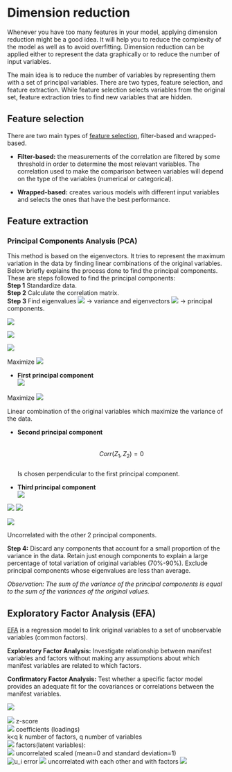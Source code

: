 # Dimension reduction 
Whenever you have too many features in your model, applying dimension reduction might be a good idea. It will help you to reduce the complexity of the model as well as to avoid overfitting. Dimension reduction can be applied either to represent the data graphically or to reduce the number of input variables. 

The main idea is to reduce the number of variables by representing them with a set of principal variables. There are two types, feature selection, and feature extraction. While feature selection selects variables from the original set, feature extraction tries to find new variables that are hidden. 

## Feature selection
There are two main types of [feature selection](https://towardsdatascience.com/the-5-feature-selection-algorithms-every-data-scientist-need-to-know-3a6b566efd2), filter-based and wrapped-based.        

* **Filter-based:** the measurements of the correlation are filtered by some threshold in order to determine the most relevant variables. The correlation used to make the comparison between variables will depend on the type of the variables (numerical or categorical).       

* **Wrapped-based:** creates various models with different input variables and selects the ones that have the best performance.    

## Feature extraction
### Principal Components Analysis (PCA) 
This method is based on the eigenvectors. It tries to represent the maximum variation in the data by finding linear combinations of the original variables. Below briefly explains the process done to find the principal components. 
These are steps followed to find the principal components:    
**Step 1** Standardize data.      
**Step 2** Calculate the correlation matrix.      
**Step 3** Find eigenvalues ![](https://render.githubusercontent.com/render/math?math=%5Clambda_1%2C%5Clambda_2%2C...%2C%5Clambda_p) -> variance and eigenvectors ![](https://render.githubusercontent.com/render/math?math=a_1%2Ca_2%2C...%2Ca_p) -> principal components.

![](https://render.githubusercontent.com/render/math?math=Z_i%3D%20a_%7Bi1%7D*x_1%2B%20a_%7Bi2%7D*x_2%20%2B...%20%2Ba_%7Bip%7D*x_p)

![](https://render.githubusercontent.com/render/math?math=%5Clambda_1%20%5Cgeq%20%5Clambda_2%5Cgeq...%5Cgeq%20%5Clambda_p%5Cgeq%200)

![](https://render.githubusercontent.com/render/math?math=a_%7Bi1%7D%5E2%2Ba_%7Bi2%7D%5E2%2B...%2Ba_%7Bip%7D%5E2%3D1)

Maximize ![](https://render.githubusercontent.com/render/math?math=Var(Z_i)%3D%20i)


* **First principal component**     
![](https://render.githubusercontent.com/render/math?math=Z1%3D%20a_%7B11%7D*x_1%2Ba_%7B12%7D*x_2%2B...%2Ba_%7B1p%7D*xp)

Maximize ![](https://render.githubusercontent.com/render/math?math=Var(Z_i))    
               
Linear combination of the original variables which maximize the variance of the data.

* **Second principal component**      
$$$$      
$$Corr(Z_1,Z_2)=0$$        
Is chosen perpendicular to the first principal component.


* **Third principal component**         
![](https://render.githubusercontent.com/render/math?math=Z_2%3D%20a_%7B21%7D*x_1%2Ba_%7B22%7D*x_2%2B...%2Ba_%7B2p%7D*x_p)

![](https://render.githubusercontent.com/render/math?math=Z_3%3Da_%7B31%7D*x_1%2Ba_%7B32%7D*x_2%2B...%2Ba_%7B3p%7D*x_p)
![](https://render.githubusercontent.com/render/math?math=Corr(Z_1%2CZ_3)%3D0)

![](https://render.githubusercontent.com/render/math?math=Corr(Z_2%2CZ_3)%3D0)

Uncorrelated with the other 2 principal components. 

**Step 4:** Discard any components that account for a small proportion of the variance in the data.
Retain just enough components to explain a large percentage of total variation of original variables (70%-90%). Exclude principal components whose eigenvalues are less than average.

*Observation: The sum of the variance of the principal components is equal to the sum of the variances of the original values.*


## Exploratory Factor Analysis (EFA) 
[EFA](https://datasciencetips.com/use-factor-analysis-to-better-understand-your-data/) is a regression model to link original variables to a set of unobservable variables (common factors). 

**Exploratory Factor Analysis:** Investigate relationship between manifest variables and factors without making any assumptions about which manifest variables are related to which factors. 

**Confirmatory Factor Analysis:** Test whether a specific factor model provides an adequate fit for the covariances or correlations between the manifest variables. 

![](https://render.githubusercontent.com/render/math?math=Z_i%3D%5Clambda_%7Bi1%7D*f_1%2B%5Clambda_%7Bi2%7Df_2%2B...%2B%5Clambda_%7Bik%7Df_k%20%2Bu_i)

![](https://render.githubusercontent.com/render/math?math=Z_i%3Dx_i-x_%7Bii%7D) z-score  
![](https://render.githubusercontent.com/render/math?math=%5Clambda_%7Bij%7D) coefficients (loadings)                 
k<q k number of factors, q number of variables        
![](https://render.githubusercontent.com/render/math?math=f_i) factors(latent variables):      
![](https://render.githubusercontent.com/render/math?math=f_1%2C%20f_2%2C...%2Cf_k)  uncorrelated
scaled (mean=0 and standard deviation=1)              
![u_i](https://render.githubusercontent.com/render/math?math=u_i) error
![](https://render.githubusercontent.com/render/math?math=u_i%2C%20u_2%2C...%2Cu_k) uncorrelated with each other and with factors ![](https://render.githubusercontent.com/render/math?math=f_1%2C%20f_2%2C...%2Cf_k)











